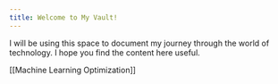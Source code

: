 ```yaml
---
title: Welcome to My Vault!
---
```


I will be using this space to document my journey through the world of technology. I hope you find the content here useful.

[[Machine Learning Optimization]]
